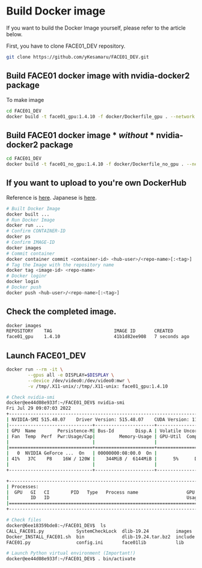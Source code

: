 # Build Docker image
If you want to build the Docker Image yourself, please refer to the article below.


First, you have to clone FACE01_DEV repository.
```bash
git clone https://github.com/yKesamaru/FACE01_DEV.git
```


## Build FACE01 docker image with nvidia-docker2 package
To make image
```bash
cd FACE01_DEV
docker build -t face01_gpu:1.4.10 -f docker/Dockerfile_gpu . --network host
```


## Build FACE01 docker image * ***without*** * nvidia-docker2 package
```bash
cd FACE01_DEV
docker build -t face01_no_gpu:1.4.10 -f docker/Dockerfile_no_gpu . --network host
```


## If you want to upload to you're own DockerHub
Reference is [here](https://docs.docker.com/docker-hub/repos/#pushing-a-docker-container-image-to-docker-hub).
Japanese is [here](https://zenn.dev/katan/articles/1d5ff92fd809e7).
```bash
# Built Docker Image
docker built ...
# Run Docker Image
docker run ...
# Confirm CONTAINER-ID
docker ps
# Confirm IMAGE-ID
docker images
# Commit container
docker container commit <container-id> <hub-user>/<repo-name>[:<tag>]
# Tag the Image with the repository name
docker tag <image-id> <repo-name>
# Docker loginr
docker login
# Docker push
docker push <hub-user>/<repo-name>[:<tag>]
```


## Check the completed image.
```bash
docker images
REPOSITORY    TAG                       IMAGE ID       CREATED         SIZE
face01_gpu    1.4.10                    41b1d82ee908   7 seconds ago   17.5GB
```


## Launch FACE01_DEV
```bash
docker run --rm -it \
        --gpus all -e DISPLAY=$DISPLAY \
        --device /dev/video0:/dev/video0:mwr \
        -v /tmp/.X11-unix/:/tmp/.X11-unix: face01_gpu:1.4.10

# Check nvidia-smi
docker@ee44d08e933f:~/FACE01_DEV$ nvidia-smi
Fri Jul 29 09:07:03 2022
+-----------------------------------------------------------------------------+
| NVIDIA-SMI 515.48.07    Driver Version: 515.48.07    CUDA Version: 11.7     |
|-------------------------------+----------------------+----------------------+
| GPU  Name        Persistence-M| Bus-Id        Disp.A | Volatile Uncorr. ECC |
| Fan  Temp  Perf  Pwr:Usage/Cap|         Memory-Usage | GPU-Util  Compute M. |
|                               |                      |               MIG M. |
|===============================+======================+======================|
|   0  NVIDIA GeForce ...  On   | 00000000:08:00.0  On |                  N/A |
| 41%   37C    P8    16W / 120W |    344MiB /  6144MiB |      5%      Default |
|                               |                      |                  N/A |
+-------------------------------+----------------------+----------------------+

+-----------------------------------------------------------------------------+
| Processes:                                                                  |
|  GPU   GI   CI        PID   Type   Process name                  GPU Memory |
|        ID   ID                                                   Usage      |
|=============================================================================|
+-----------------------------------------------------------------------------+

# Check files
docker@6ee18359bde8:~/FACE01_DEV$  ls
CALL_FACE01.py            SystemCheckLock  dlib-19.24          images   lib64        output              requirements.txt  test.mp4
Docker_INSTALL_FACE01.sh  bin              dlib-19.24.tar.bz2  include  noFace       priset_face_images  share             顔無し区間を含んだテスト動画.mp4
FACE01.py                 config.ini       face01lib           lib      npKnown.npz  pyvenv.cfg          some_people.mp4

# Launch Python virtual environment (Important!)
docker@ee44d08e933f:~/FACE01_DEV$ . bin/activate

```
